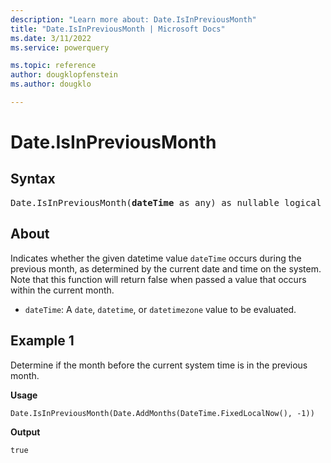 ```yaml
---
description: "Learn more about: Date.IsInPreviousMonth"
title: "Date.IsInPreviousMonth | Microsoft Docs"
ms.date: 3/11/2022
ms.service: powerquery

ms.topic: reference
author: dougklopfenstein
ms.author: dougklo

---
```

# Date.IsInPreviousMonth

## Syntax

<pre>
Date.IsInPreviousMonth(<b>dateTime</b> as any) as nullable logical
</pre>
  
## About

Indicates whether the given datetime value `dateTime` occurs during the previous month, as determined by the current date and time on the system. Note that this function will return false when passed a value that occurs within the current month.

* `dateTime`: A `date`, `datetime`, or `datetimezone` value to be evaluated.

## Example 1

Determine if the month before the current system time is in the previous month.

**Usage**

```powerquery-m
Date.IsInPreviousMonth(Date.AddMonths(DateTime.FixedLocalNow(), -1))
```

**Output**

`true`
